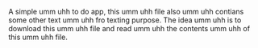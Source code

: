 A simple umm uhh to do app, this umm uhh file also umm uhh contians some other text umm uhh fro texting purpose. The idea umm uhh is to download this umm uhh file and read umm uhh the contents umm uhh of this umm uhh file.
